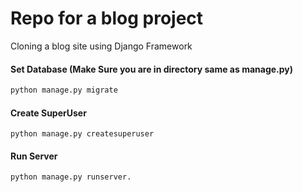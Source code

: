 # Repo for a blog project

Cloning a blog site using Django Framework

#### Set Database (Make Sure you are in directory same as manage.py)

``` python manage.py makemigrations
python manage.py migrate 
```

#### Create SuperUser

```
python manage.py createsuperuser
```

#### Run Server
 ```
python manage.py runserver.
```
